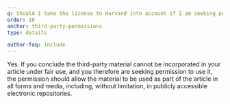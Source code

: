 ```yaml
---
q: Should I take the license to Harvard into account if I am seeking permission from a third party to incorporate the third party's material (such as, for example, an image) in the published article?
order: 10
anchor: third-party-permissions
type: details

author-faq: include
---
```


Yes. If you conclude the third-party material cannot be incorporated in your article under fair use, and you therefore are seeking permission to use it, the permission should allow the material to be used as part of the article in all forms and media, including, without limitation, in publicly accessible electronic repositories.
